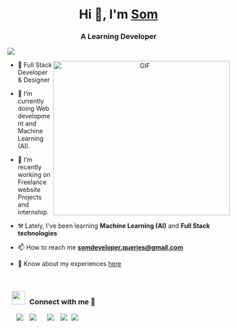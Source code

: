 <h1 align="center">Hi 👋, I'm <a href="https://thevector.xyz" target="blank">
Som</a></h1>
<h3 align="center">A Learning Developer</h3>

![](https://komarev.com/ghpvc/?username=VEcTorX009&label=PROFILE+VIEWS)

<!--<p align="left"> <a href="https://twitter.com/100rabhcsmc" target="blank"><img src="https://img.shields.io/twitter/follow/100rabhcsmc?logo=twitter&style=for-the-badge" alt="100rabhcsmc" /></a> </p> -->

<a target="_blank" align="center">
  <img align="right" top="500" height="350" width="400" alt="GIF" src="https://media.tenor.com/GVA1XVd8i9UAAAAd/milk-mocha-bear-fnaf.gif">
</a>

- 👀 Full Stack Developer & Designer

- 🔭 I’m currently doing Web development and Machine Learning (AI). 

- 🌱 I’m recently working on Freelance website Projects and internship.

- ⚒️ Lately, I've been learning **Machine Learning (AI)** and **Full Stack technologies** 

- 📫 How to reach me **somdeveloper.queries@gmail.com**

- 📄 Know about my experiences <a href="https://www.thevector.xyz/" target="blank">here</a>
<br/>




 <div align="left"  class="icons-social" style="margin-left: 10px;">
 <h3> <img src="https://media.giphy.com/media/iY8CRBdQXODJSCERIr/giphy.gif" width="30" height="30" style="margin-right: 10px;">Connect with me 🤝 </h3>
        <a style="margin-left: 10px;"  target="_blank" href="https://www.linkedin.com/in/som-s-647318222/">
			<img src="https://img.icons8.com/doodle/40/000000/linkedin--v2.png"></a>
        <a style="margin-left: 10px;" target="_blank" href="https://github.com/VEcTorX009">
		<img src="https://img.icons8.com/doodle/40/000000/github--v1.png"></a>
		<a style="margin-left: 10px;" target="_blank" href="https://stackoverflow.com/users/12053852/saurabh-chavan?tab=profile">
        <a style="margin-left: 10px;" target="_blank" href="https://instagram.com/som.developer">
			<img src="https://img.icons8.com/doodle/40/000000/instagram-new--v2.png"></a>
		<a style="margin-left: 10px;" target="_blank" href="https://twitter.com/home">
			<img src="https://img.icons8.com/doodle/1x/twitter-squared--v2.png" ></a>
		<a style="margin-left: 5px;" target="_blank" href="https://www.thevector.xyz/">
					<img src="https://img.icons8.com/plasticine/0.5x/resume.png" ></a>
      </div>


